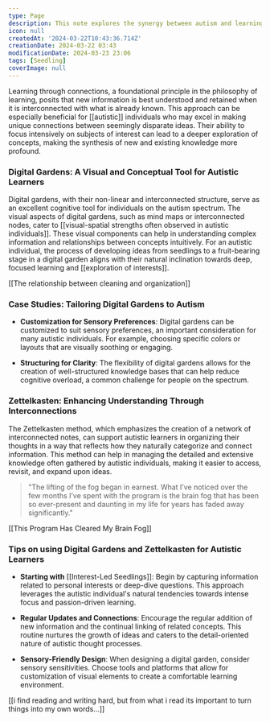 ```yaml
---
type: Page
description: This note explores the synergy between autism and learning through connections, emphasizing the benefits of digital gardens and Zettelkasten methodologies in enhancing knowledge management and sensory-friendly learning environments.
icon: null
createdAt: '2024-03-22T10:43:36.714Z'
creationDate: 2024-03-22 03:43
modificationDate: 2024-03-23 23:06
tags: [Seedling]
coverImage: null
---
```



Learning through connections, a foundational principle in the philosophy of learning, posits that new information is best understood and retained when it is interconnected with what is already known. This approach can be especially beneficial for [[autistic]] individuals who may excel in making unique connections between seemingly disparate ideas. Their ability to focus intensively on subjects of interest can lead to a deeper exploration of concepts, making the synthesis of new and existing knowledge more profound.

### **Digital Gardens: A Visual and Conceptual Tool for Autistic Learners**

Digital gardens, with their non-linear and interconnected structure, serve as an excellent cognitive tool for individuals on the autism spectrum. The visual aspects of digital gardens, such as mind maps or interconnected nodes, cater to [[visual-spatial strengths often observed in autistic individuals]]. These visual components can help in understanding complex information and relationships between concepts intuitively. For an autistic individual, the process of developing ideas from seedlings to a fruit-bearing stage in a digital garden aligns with their natural inclination towards deep, focused learning and [[exploration of interests]].

[[The relationship between cleaning and organization]]

### **Case Studies: Tailoring Digital Gardens to Autism**

- **Customization for Sensory Preferences**: Digital gardens can be customized to suit sensory preferences, an important consideration for many autistic individuals. For example, choosing specific colors or layouts that are visually soothing or engaging.

- **Structuring for Clarity**: The flexibility of digital gardens allows for the creation of well-structured knowledge bases that can help reduce cognitive overload, a common challenge for people on the spectrum.

### **Zettelkasten: Enhancing Understanding Through Interconnections**

The Zettelkasten method, which emphasizes the creation of a network of interconnected notes, can support autistic learners in organizing their thoughts in a way that reflects how they naturally categorize and connect information. This method can help in managing the detailed and extensive knowledge often gathered by autistic individuals, making it easier to access, revisit, and expand upon ideas.

> "The lifting of the fog began in earnest. What I’ve noticed over the few months I’ve spent with the program is the brain fog that has been so ever-present and daunting in my life for years has faded away significantly."

[[This Program Has Cleared My Brain Fog]]

### **Tips on using Digital Gardens and Zettelkasten for Autistic Learners**

- **Starting with** [[Interest-Led Seedlings]]: Begin by capturing information related to personal interests or deep-dive questions. This approach leverages the autistic individual's natural tendencies towards intense focus and passion-driven learning.

- **Regular Updates and Connections**: Encourage the regular addition of new information and the continual linking of related concepts. This routine nurtures the growth of ideas and caters to the detail-oriented nature of autistic thought processes.

- **Sensory-Friendly Design**: When designing a digital garden, consider sensory sensitivities. Choose tools and platforms that allow for customization of visual elements to create a comfortable learning environment.



[[i find reading and writing hard, but from what i read its important to turn things into my own words...]]

